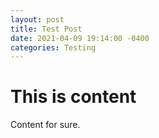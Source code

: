 ```yaml
---
layout: post
title: Test Post
date: 2021-04-09 19:14:00 -0400
categories: Testing
---
```


# This is content
Content for sure.
